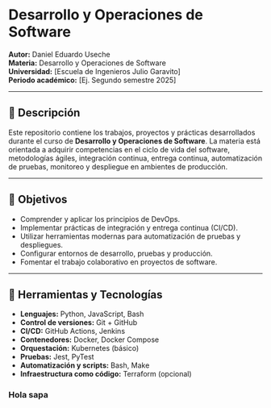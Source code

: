 # Desarrollo y Operaciones de Software

**Autor:** Daniel Eduardo Useche  
**Materia:** Desarrollo y Operaciones de Software  
**Universidad:** [Escuela de Ingenieros Julio Garavito]  
**Periodo académico:** [Ej. Segundo semestre 2025]

---

## 📌 Descripción

Este repositorio contiene los trabajos, proyectos y prácticas desarrollados durante el curso de **Desarrollo y Operaciones de Software**. La materia está orientada a adquirir competencias en el ciclo de vida del software, metodologías ágiles, integración continua, entrega continua, automatización de pruebas, monitoreo y despliegue en ambientes de producción.

---

## 🎯 Objetivos

- Comprender y aplicar los principios de DevOps.
- Implementar prácticas de integración y entrega continua (CI/CD).
- Utilizar herramientas modernas para automatización de pruebas y despliegues.
- Configurar entornos de desarrollo, pruebas y producción.
- Fomentar el trabajo colaborativo en proyectos de software.

---

## 🧰 Herramientas y Tecnologías

- **Lenguajes:** Python, JavaScript, Bash
- **Control de versiones:** Git + GitHub
- **CI/CD:** GitHub Actions, Jenkins
- **Contenedores:** Docker, Docker Compose
- **Orquestación:** Kubernetes (básico)
- **Pruebas:** Jest, PyTest
- **Automatización y scripts:** Bash, Make
- **Infraestructura como código:** Terraform (opcional)
### Hola sapa